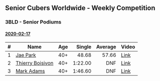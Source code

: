 ## Senior Cubers Worldwide - Weekly Competition
### 3BLD - Senior Podiums
#### [2020-02-17](2020-02-17.md)

| # | Name | Age | Single | Average | Video |
| :--: | -- | :--: | --: | --: | -- |
| 1 | [Jae Park](../persons/jae_park.md) | 40+ | 48.68 | 57.66 | [Link](https://www.facebook.com/events/173728187264773/permalink/173945660576359/) |
| 2 | [Thierry Boisivon](../persons/thierry_boisivon.md) | 40+ | 1:22.00 | DNF | [Link](https://www.facebook.com/events/173728187264773/permalink/178355273468731/) |
| 3 | [Mark Adams](../persons/mark_adams.md) | 40+ | 1:46.60 | DNF | [Link](https://www.facebook.com/events/173728187264773/permalink/176409236996668/) |



